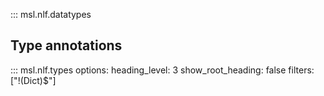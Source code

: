 ::: msl.nlf.datatypes


## Type annotations

::: msl.nlf.types
    options:
      heading_level: 3
      show_root_heading: false
      filters: ["!(Dict)$"]
